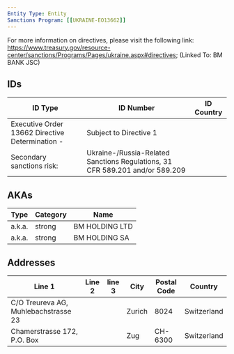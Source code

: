 ```yaml
---
Entity Type: Entity
Sanctions Program: [[UKRAINE-EO13662]]
---
```

For more information on directives, please visit the following link: https://www.treasury.gov/resource-center/sanctions/Programs/Pages/ukraine.aspx#directives; (Linked To: BM BANK JSC)

## IDs
| ID Type | ID Number | ID Country |
|---------|-----------|------------|
| Executive Order 13662 Directive Determination - | Subject to Directive 1 |  |
| Secondary sanctions risk: | Ukraine-/Russia-Related Sanctions Regulations, 31 CFR 589.201 and/or 589.209 |  |


## AKAs
| Type | Category | Name      | 
|------|----------|-----------|
| a.k.a. | strong | BM HOLDING LTD |
| a.k.a. | strong | BM HOLDING SA |


## Addresses
| Line 1 | Line 2 | line 3 | City | Postal Code| Country | 
|--------|--------|--------|------|------------|---------|
| C/O Treureva AG, Muhlebachstrasse 23 |  |  | Zurich | 8024 | Switzerland |
| Chamerstrasse 172, P.O. Box |  |  | Zug | CH-6300 | Switzerland |

